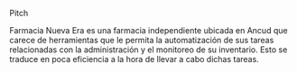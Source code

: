 Pitch 

Farmacia Nueva Era es una farmacia independiente ubicada en Ancud que carece de herramientas que le permita la automatización de sus tareas
relacionadas con la administración y el monitoreo de su inventario. Esto se traduce en poca eficiencia a la hora de llevar a cabo dichas
tareas.
